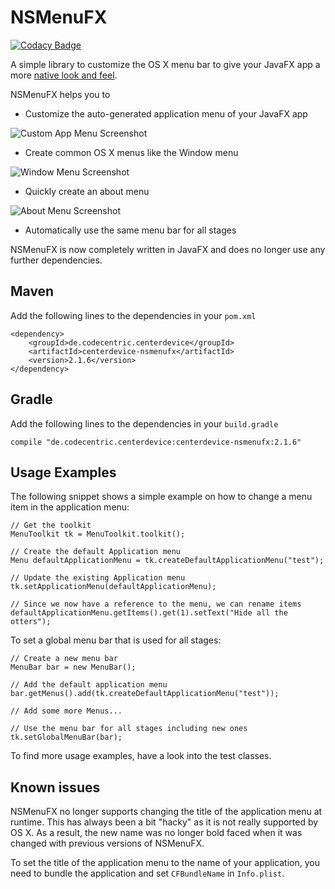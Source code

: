 # NSMenuFX

[![Codacy Badge](https://api.codacy.com/project/badge/Grade/61379f5f801c464fb8cf5488d7c9f0c3)](https://www.codacy.com/app/0x4a616e/NSMenuFX?utm_source=github.com&utm_medium=referral&utm_content=codecentric/NSMenuFX&utm_campaign=badger)

A simple library to customize the OS X menu bar to give your JavaFX app
a more [native look and feel](https://developer.apple.com/library/mac/documentation/UserExperience/Conceptual/OSXHIGuidelines/MenuBarMenus.html).  

NSMenuFX helps you to

* Customize the auto-generated application menu of your JavaFX app

![Custom App Menu Screenshot](https://raw.githubusercontent.com/codecentric/NSMenuFX/master/Assets/Screenshots/AppMenu.png)

* Create common OS X menus like the Window menu

![Window Menu Screenshot](https://raw.githubusercontent.com/codecentric/NSMenuFX/master/Assets/Screenshots/WindowMenu.png)

* Quickly create an about menu

![About Menu Screenshot](https://raw.githubusercontent.com/codecentric/NSMenuFX/master/Assets/Screenshots/AboutStage.png)

* Automatically use the same menu bar for all stages

NSMenuFX is now completely written in JavaFX and does no longer use any
further dependencies.

## Maven

Add the following lines to the dependencies in your `pom.xml`

	<dependency>
    	<groupId>de.codecentric.centerdevice</groupId>
    	<artifactId>centerdevice-nsmenufx</artifactId>
    	<version>2.1.6</version>
    </dependency>
## Gradle

Add the following lines to the dependencies in your `build.gradle`

	compile "de.codecentric.centerdevice:centerdevice-nsmenufx:2.1.6"

## Usage Examples

The following snippet shows a simple example on how to change a menu item in
the application menu:

    // Get the toolkit
    MenuToolkit tk = MenuToolkit.toolkit();

    // Create the default Application menu
	Menu defaultApplicationMenu = tk.createDefaultApplicationMenu("test");

	// Update the existing Application menu
	tk.setApplicationMenu(defaultApplicationMenu);

	// Since we now have a reference to the menu, we can rename items
	defaultApplicationMenu.getItems().get(1).setText("Hide all the otters");

To set a global menu bar that is used for all stages:

	// Create a new menu bar
	MenuBar bar = new MenuBar();

	// Add the default application menu
	bar.getMenus().add(tk.createDefaultApplicationMenu("test"));

	// Add some more Menus...

	// Use the menu bar for all stages including new ones
	tk.setGlobalMenuBar(bar);

To find more usage examples, have a look into the test classes.

## Known issues

NSMenuFX no longer supports changing the title of the application menu at
runtime. This has always been a bit "hacky" as it is not really supported
by OS X. As a result, the new name was no longer bold faced when it was
changed with previous versions of NSMenuFX.

To set the title of the application menu to the name of your application,
you need to bundle the application and set `CFBundleName` in `Info.plist`.
